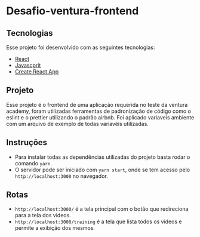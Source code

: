 # Desafio-ventura-frontend

## Tecnologias

Esse projeto foi desenvolvido com as seguintes tecnologias:

- [React](https://reactjs.org)
- [Javascprit](https://developer.mozilla.org/pt-BR/docs/Web/JavaScript)
- [Create React App](https://github.com/facebook/create-react-app)

## Projeto
Esse projeto é o frontend de uma aplicação requerida no teste da ventura academy, foram utilizadas ferramentas de padronização de código como o eslint
e o prettier utilizando o padrão airbnb. Foi aplicado variaveis ambiente com um arquivo de exemplo de todas variavéis utilizadas.

## Instruções 
- Para instalar todas as dependências utilizadas do projeto basta rodar o comando `yarn`.
- O servidor pode ser iniciado com `yarn start`, onde se tem acesso pelo `http://localhost:3000` no navegador.

## Rotas
- `http://localhost:3000/` é a tela principal com o botão que redireciona para a tela dos videos.
- `http://localhost:3000/training` é a tela que lista todos os videos e permite a exibição dos mesmos.
